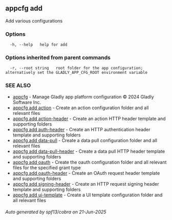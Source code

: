 ## appcfg add

Add various configurations

### Options

```
  -h, --help   help for add
```

### Options inherited from parent commands

```
  -r, --root string   root folder for the app configuration; alternatively set the GLADLY_APP_CFG_ROOT environment variable
```

### SEE ALSO

* [appcfg](appcfg.md)	 - Manage Gladly app platform configuration © 2024 Gladly Software Inc.
* [appcfg add action](appcfg_add_action.md)	 - Create an action configuration folder and all relevant files
* [appcfg add action-header](appcfg_add_action-header.md)	 - Create an action HTTP header template and supporting folders
* [appcfg add auth-header](appcfg_add_auth-header.md)	 - Create an HTTP authentication header template and supporting folders
* [appcfg add data-pull](appcfg_add_data-pull.md)	 - Create a data pull configuration folder and all relevant files
* [appcfg add data-pull-header](appcfg_add_data-pull-header.md)	 - Create a data pull HTTP header template and supporting folders
* [appcfg add oauth](appcfg_add_oauth.md)	 - Create the oauth configuration folder and all relevant files for the specified grant type
* [appcfg add oauth-header](appcfg_add_oauth-header.md)	 - Create an OAuth request header template and supporting folders
* [appcfg add signing-header](appcfg_add_signing-header.md)	 - Create an HTTP request signing header template and supporting folders
* [appcfg add ui-template](appcfg_add_ui-template.md)	 - Create a UI template configuration folder and all relevant files

###### Auto generated by spf13/cobra on 21-Jun-2025
